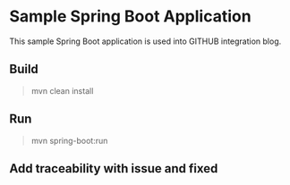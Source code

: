 # Sample Spring Boot Application

This sample Spring Boot application is used into GITHUB integration blog.

## Build

> mvn clean install

## Run

> mvn spring-boot:run


## Add traceability with issue and fixed
